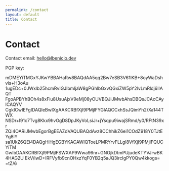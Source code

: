 ```yaml
---
permalink: /contact
layout: default
title: Contact
---
```

# Contact

Contact email: <a href="mailto:hello@lbenicio.dev">hello@lbenicio.dev</a>

PGP key:

mDMEYiTMGxYJKwYBBAHaRw8BAQdAA5qq2Bw7eSB3V61lKB+8oyWaDshvis+H3oAu
1ugEDc+0JWxlb25hcmRvIGJlbmljaW8gPGhlbGxvQGxiZW5pY2lvLmRldj6IlAQT
FgoAPBYhBOh4s8xFiu8UsuAjxV9eMj08yOUVBQJiJMwbAhsDBQsJCAcCAyICAQYV
CgkICwIEFgIDAQIeBwIXgAAKCRBfXjI9PMjlFYGlAQCCxhSsJQimYh2/Xa144TWX
NSDr+l91c7Tvg8Kkx9hvOgD8DpJKyVoLsiJr+jYsqpu9iwajSRmd/y0/RFtN39xr
ZQi4OARiJMwbEgorBgEEAZdVAQUBAQdAvz8CChhikZ6ei1COdZ918Y0TJtEYg8lY
sa1UkZ6QEi4DAQgHiHgEGBYKACAWIQToeLPMRYrvFLLgI8VfXjI9PMjlFQUCYiTM
GwIbDAAKCRBfXjI9PMjlFSWXAP9Wwa96nr+GNOjkDtmPUjudeKTYVJrwBK4HAG2U
EkV/iwD+IRFVyfb9cnOHxzYqF0YB2q5aJQ3ircIgPY0Qw4kkogs=
=tZ/6
